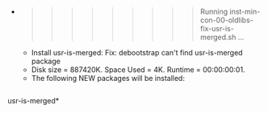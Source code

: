 * >>>>>>>>> Running inst-min-con-00-oldlibs-fix-usr-is-merged.sh ...
  * Install usr-is-merged: Fix: debootstrap can't find usr-is-merged package
  * Disk size = 887420K. Space Used = 4K. Runtime = 00:00:00:01.
  * The following NEW packages will be installed:
  ```bash
usr-is-merged*
  ```
